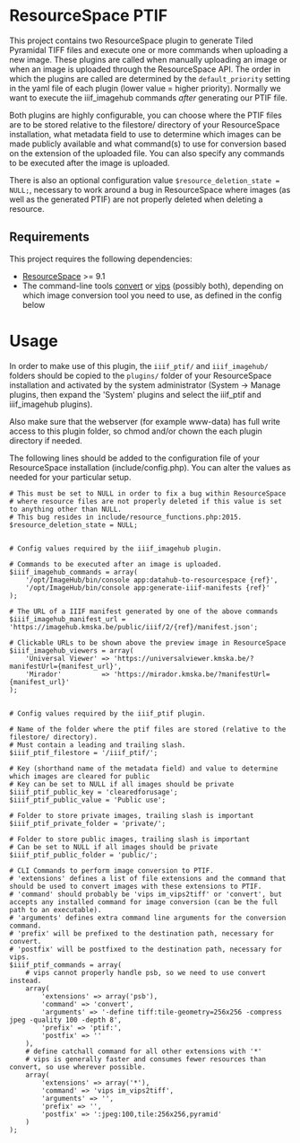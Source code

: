 # ResourceSpace PTIF

This project contains two ResourceSpace plugin to generate Tiled Pyramidal TIFF files and execute one or more commands when uploading a new image. These plugins are called when manually uploading an image or when an image is uploaded through the ResourceSpace API. The order in which the plugins are called are determined by the ``default_priority`` setting in the yaml file of each plugin (lower value = higher priority). Normally we want to execute the iiif_imagehub commands *after* generating our PTIF file.

Both plugins are highly configurable, you can choose where the PTIF files are to be stored relative to the filestore/ directory of your ResourceSpace installation, what metadata field to use to determine which images can be made publicly available and what command(s) to use for conversion based on the extension of the uploaded file. You can also specify any commands to be executed after the image is uploaded.

There is also an optional configuration value ``$resource_deletion_state = NULL;``, necessary to work around a bug in ResourceSpace where images (as well as the generated PTIF) are not properly deleted when deleting a resource.

## Requirements

This project requires the following dependencies:
* [ResourceSpace](https://www.resourcespace.com/get) >= 9.1
* The command-line tools [convert](https://imagemagick.org/) or [vips](https://github.com/libvips/libvips) (possibly both), depending on which image conversion tool you need to use, as defined in the config below

# Usage

In order to make use of this plugin, the ``iiif_ptif/`` and ``iiif_imagehub/`` folders should be copied to the ``plugins/`` folder of your ResourceSpace installation and activated by the system administrator (System -> Manage plugins, then expand the 'System' plugins and select the iiif_ptif and iiif_imagehub plugins).

Also make sure that the webserver (for example www-data) has full write access to this plugin folder, so chmod and/or chown the each plugin directory if needed.

The following lines should be added to the configuration file of your ResourceSpace installation (include/config.php). You can alter the values as needed for your particular setup.

```
# This must be set to NULL in order to fix a bug within ResourceSpace
# where resource files are not properly deleted if this value is set to anything other than NULL.
# This bug resides in include/resource_functions.php:2015.
$resource_deletion_state = NULL;


# Config values required by the iiif_imagehub plugin.

# Commands to be executed after an image is uploaded.
$iiif_imagehub_commands = array(
    '/opt/ImageHub/bin/console app:datahub-to-resourcespace {ref}',
    '/opt/ImageHub/bin/console app:generate-iiif-manifests {ref}'
);

# The URL of a IIIF manifest generated by one of the above commands
$iiif_imagehub_manifest_url = 'https://imagehub.kmska.be/public/iiif/2/{ref}/manifest.json';

# Clickable URLs to be shown above the preview image in ResourceSpace
$iiif_imagehub_viewers = array(
    'Universal Viewer' => 'https://universalviewer.kmska.be/?manifestUrl={manifest_url}',
    'Mirador'          => 'https://mirador.kmska.be/?manifestUrl={manifest_url}'
);


# Config values required by the iiif_ptif plugin.

# Name of the folder where the ptif files are stored (relative to the filestore/ directory).
# Must contain a leading and trailing slash.
$iiif_ptif_filestore = '/iiif_ptif/';

# Key (shorthand name of the metadata field) and value to determine which images are cleared for public
# Key can be set to NULL if all images should be private
$iiif_ptif_public_key = 'clearedforusage';
$iiif_ptif_public_value = 'Public use';

# Folder to store private images, trailing slash is important
$iiif_ptif_private_folder = 'private/';

# Folder to store public images, trailing slash is important
# Can be set to NULL if all images should be private
$iiif_ptif_public_folder = 'public/';

# CLI Commands to perform image conversion to PTIF.
# 'extensions' defines a list of file extensions and the command that should be used to convert images with these extensions to PTIF.
# 'command' should probably be 'vips im_vips2tiff' or 'convert', but accepts any installed command for image conversion (can be the full path to an executable).
# 'arguments' defines extra command line arguments for the conversion command.
# 'prefix' will be prefixed to the destination path, necessary for convert.
# 'postfix' will be postfixed to the destination path, necessary for vips.
$iiif_ptif_commands = array(
    # vips cannot properly handle psb, so we need to use convert instead.
    array(
        'extensions' => array('psb'),
        'command' => 'convert',
        'arguments' => '-define tiff:tile-geometry=256x256 -compress jpeg -quality 100 -depth 8',
        'prefix' => 'ptif:',
        'postfix' => ''
    ),
    # define catchall command for all other extensions with '*'
    # vips is generally faster and consumes fewer resources than convert, so use wherever possible.
    array(
        'extensions' => array('*'),
        'command' => 'vips im_vips2tiff',
        'arguments' => '',
        'prefix' => '',
        'postfix' => ':jpeg:100,tile:256x256,pyramid'
    )
);

```
